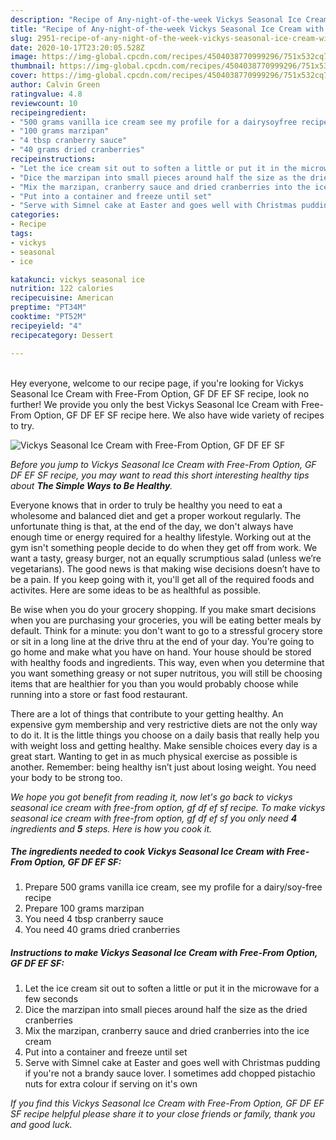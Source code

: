 ```yaml
---
description: "Recipe of Any-night-of-the-week Vickys Seasonal Ice Cream with Free-From Option, GF DF EF SF"
title: "Recipe of Any-night-of-the-week Vickys Seasonal Ice Cream with Free-From Option, GF DF EF SF"
slug: 2951-recipe-of-any-night-of-the-week-vickys-seasonal-ice-cream-with-free-from-option-gf-df-ef-sf
date: 2020-10-17T23:20:05.528Z
image: https://img-global.cpcdn.com/recipes/4504038770999296/751x532cq70/vickys-seasonal-ice-cream-with-free-from-option-gf-df-ef-sf-recipe-main-photo.jpg
thumbnail: https://img-global.cpcdn.com/recipes/4504038770999296/751x532cq70/vickys-seasonal-ice-cream-with-free-from-option-gf-df-ef-sf-recipe-main-photo.jpg
cover: https://img-global.cpcdn.com/recipes/4504038770999296/751x532cq70/vickys-seasonal-ice-cream-with-free-from-option-gf-df-ef-sf-recipe-main-photo.jpg
author: Calvin Green
ratingvalue: 4.8
reviewcount: 10
recipeingredient:
- "500 grams vanilla ice cream see my profile for a dairysoyfree recipe"
- "100 grams marzipan"
- "4 tbsp cranberry sauce"
- "40 grams dried cranberries"
recipeinstructions:
- "Let the ice cream sit out to soften a little or put it in the microwave for a few seconds"
- "Dice the marzipan into small pieces around half the size as the dried cranberries"
- "Mix the marzipan, cranberry sauce and dried cranberries into the ice cream"
- "Put into a container and freeze until set"
- "Serve with Simnel cake at Easter and goes well with Christmas pudding if you&#39;re not a brandy sauce lover. I sometimes add chopped pistachio nuts for extra colour if serving on it&#39;s own"
categories:
- Recipe
tags:
- vickys
- seasonal
- ice

katakunci: vickys seasonal ice 
nutrition: 122 calories
recipecuisine: American
preptime: "PT34M"
cooktime: "PT52M"
recipeyield: "4"
recipecategory: Dessert

---
```

<br>
Hey everyone, welcome to our recipe page, if you're looking for Vickys Seasonal Ice Cream with Free-From Option, GF DF EF SF recipe, look no further! We provide you only the best Vickys Seasonal Ice Cream with Free-From Option, GF DF EF SF recipe here. We also have wide variety of recipes to try.
<br>


![Vickys Seasonal Ice Cream with Free-From Option, GF DF EF SF](https://img-global.cpcdn.com/recipes/4504038770999296/751x532cq70/vickys-seasonal-ice-cream-with-free-from-option-gf-df-ef-sf-recipe-main-photo.jpg)

<i>Before you jump to Vickys Seasonal Ice Cream with Free-From Option, GF DF EF SF recipe, you may want to read this short interesting healthy tips about <strong>The Simple Ways to Be Healthy</strong>.</i>

Everyone knows that in order to truly be healthy you need to eat a wholesome and balanced diet and get a proper workout regularly. The unfortunate thing is that, at the end of the day, we don't always have enough time or energy required for a healthy lifestyle. Working out at the gym isn't something people decide to do when they get off from work. We want a tasty, greasy burger, not an equally scrumptious salad (unless we’re vegetarians). The good news is that making wise decisions doesn’t have to be a pain. If you keep going with it, you'll get all of the required foods and activites. Here are some ideas to be as healthful as possible.

Be wise when you do your grocery shopping. If you make smart decisions when you are purchasing your groceries, you will be eating better meals by default. Think for a minute: you don't want to go to a stressful grocery store or sit in a long line at the drive thru at the end of your day. You’re going to go home and make what you have on hand. Your house should be stored with healthy foods and ingredients. This way, even when you determine that you want something greasy or not super nutritous, you will still be choosing items that are healthier for you than you would probably choose while running into a store or fast food restaurant.

There are a lot of things that contribute to your getting healthy. An expensive gym membership and very restrictive diets are not the only way to do it. It is the little things you choose on a daily basis that really help you with weight loss and getting healthy. Make sensible choices every day is a great start. Wanting to get in as much physical exercise as possible is another. Remember: being healthy isn’t just about losing weight. You need your body to be strong too. 


<i>We hope you got benefit from reading it, now let's go back to vickys seasonal ice cream with free-from option, gf df ef sf recipe. To make vickys seasonal ice cream with free-from option, gf df ef sf you only need <strong>4</strong> ingredients and <strong>5</strong> steps. Here is how you cook it.
</i>

##### The ingredients needed to cook Vickys Seasonal Ice Cream with Free-From Option, GF DF EF SF:

1. Prepare 500 grams vanilla ice cream, see my profile for a dairy/soy-free recipe
1. Prepare 100 grams marzipan
1. You need 4 tbsp cranberry sauce
1. You need 40 grams dried cranberries


##### Instructions to make Vickys Seasonal Ice Cream with Free-From Option, GF DF EF SF:

1. Let the ice cream sit out to soften a little or put it in the microwave for a few seconds
1. Dice the marzipan into small pieces around half the size as the dried cranberries
1. Mix the marzipan, cranberry sauce and dried cranberries into the ice cream
1. Put into a container and freeze until set
1. Serve with Simnel cake at Easter and goes well with Christmas pudding if you&#39;re not a brandy sauce lover. I sometimes add chopped pistachio nuts for extra colour if serving on it&#39;s own


<i>If you find this Vickys Seasonal Ice Cream with Free-From Option, GF DF EF SF recipe helpful please share it to your close friends or family, thank you and good luck.</i>
